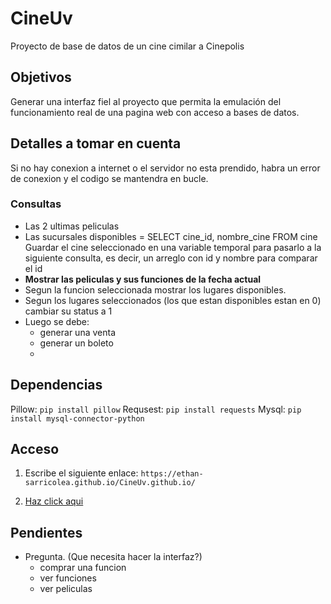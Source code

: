 # CineUv

Proyecto de base de datos de un cine cimilar a Cinepolis

## Objetivos
Generar una interfaz fiel al proyecto que permita la emulación del funcionamiento real de una pagina web con acceso a bases de datos.

## Detalles a tomar en cuenta

Si no hay conexion a internet o el servidor no esta prendido, habra un error de conexion y el codigo se mantendra en bucle.

### Consultas

- Las 2 ultimas peliculas
- Las sucursales disponibles = SELECT cine_id, nombre_cine FROM cine
    Guardar el cine seleccionado en una variable temporal para pasarlo a la siguiente consulta, es decir, un arreglo con id y nombre para comparar el id
- **Mostrar las peliculas y sus funciones de la fecha actual**
- Segun la funcion seleccionada mostrar los lugares disponibles.
- Segun los lugares seleccionados (los que estan disponibles estan en 0) cambiar
    su status a 1
- Luego se debe:
  - generar una venta
  - generar un boleto
  - 

## Dependencias

Pillow: `pip install pillow`
Requsest: `pip install requests`
Mysql: `pip install mysql-connector-python`

## Acceso

1. Escribe el siguiente enlace: `https://ethan-sarricolea.github.io/CineUv.github.io/`

2. [Haz click aqui](https://ethan-sarricolea.github.io/CineUv.github.io/)

## Pendientes

- Pregunta. (Que necesita hacer la interfaz?)
  - comprar una funcion
  - ver funciones
  - ver peliculas